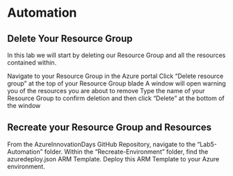 # Automation

## Delete Your Resource Group
In this lab we will start by deleting our Resource Group and all the resources contained within.

Navigate to your Resource Group in the Azure portal
Click “Delete resource group” at the top of your Resource Group blade
A window will open warning you of the resources you are about to remove
Type the name of your Resource Group to confirm deletion and then click “Delete” at the bottom of the window

## Recreate your Resource Group and Resources
From the AzureInnovationDays GitHub Repository, navigate to the “Lab5-Automation” folder. Within the “Recreate-Environment” folder, find the azuredeploy.json ARM Template. Deploy this ARM Template to your Azure environment.